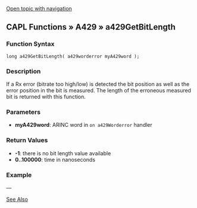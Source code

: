 [Open topic with navigation](../../../../../CANoeDEFamily.htm#Topics/CAPLFunctions/A429/Functions/CAPLfunctionA429GetBitLength.md)

## CAPL Functions » A429 » a429GetBitLength

### Function Syntax

```plaintext
long a429GetBitLength( a429worderror myA429word );
```

### Description

If a Rx error (bitrate too high/low) is detected the bit position as well as the error position in the bit is measured. The length of the erroneous measured bit is returned with this function.

### Parameters

- **myA429word**: ARINC word in `on a429Worderror` handler

### Return Values

- **-1**: there is no bit length value available
- **0..100000**: time in nanoseconds

### Example

—

[See Also](javascript:void(0);)
